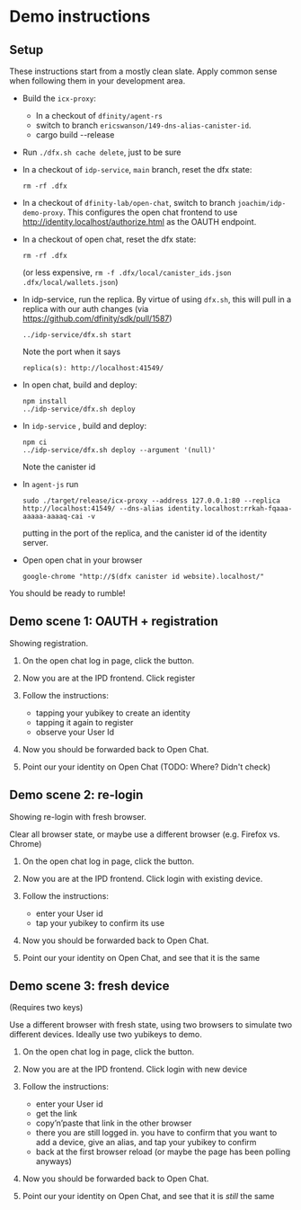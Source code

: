 # Demo instructions

## Setup

These instructions start from a mostly clean slate. Apply common sense when following them in your development area.

* Build the `icx-proxy`:
  - In a checkout of `dfinity/agent-rs`
  - switch to branch `ericswanson/149-dns-alias-canister-id`.
  - cargo build --release

* Run `./dfx.sh cache delete`, just to be sure
* In a checkout of `idp-service`, `main` branch, reset the dfx state:
  ```
  rm -rf .dfx
  ```
* In a checkout of `dfinity-lab/open-chat`, switch to branch `joachim/idp-demo-proxy`.
  This configures the open chat frontend to use
  <http://identity.localhost/authorize.html> as the OAUTH endpoint.
* In a checkout of open chat, reset the dfx state:
  ```
  rm -rf .dfx
  ```
  (or less expensive, `rm -f .dfx/local/canister_ids.json .dfx/local/wallets.json`)
* In idp-service, run the replica. By virtue of using `dfx.sh`, this will pull
  in a replica with our auth changes (via https://github.com/dfinity/sdk/pull/1587)
  ```
  ../idp-service/dfx.sh start
  ```
  Note the port when it says
  ```
  replica(s): http://localhost:41549/
  ```

* In open chat, build and deploy:
  ```
  npm install
  ../idp-service/dfx.sh deploy
  ```
* In `idp-service` , build and deploy:
  ```
  npm ci
  ../idp-service/dfx.sh deploy --argument '(null)'
  ```
  Note the canister id

* In `agent-js` run
  ```
  sudo ./target/release/icx-proxy --address 127.0.0.1:80 --replica http://localhost:41549/ --dns-alias identity.localhost:rrkah-fqaaa-aaaaa-aaaaq-cai -v
  ```
  putting in the port of the replica, and the canister id of the identity server.

* Open open chat in your browser
  ```
  google-chrome "http://$(dfx canister id website).localhost/"
  ```

You should be ready to rumble!

## Demo scene 1: OAUTH + registration

Showing registration.

1. On the open chat log in page, click the button.
2. Now you are at the IPD frontend. Click register
3. Follow the instructions:

   * tapping your yubikey to create an identity
   * tapping it again to register
   * observe your User Id

4. Now you should be forwarded back to Open Chat.
5. Point our your identity on Open Chat (TODO: Where? Didn't check)

## Demo scene 2: re-login

Showing re-login with fresh browser.

Clear all browser state, or maybe use a different browser (e.g. Firefox vs. Chrome)

1. On the open chat log in page, click the button.
2. Now you are at the IPD frontend. Click login with existing device.
3. Follow the instructions:

   * enter your User id
   * tap your yubikey to confirm its use

4. Now you should be forwarded back to Open Chat.
5. Point our your identity on Open Chat, and see that it is the same


## Demo scene 3: fresh device

(Requires two keys)

Use a different browser with fresh state, using two browsers to simulate two
different devices. Ideally use two yubikeys to demo.

1. On the open chat log in page, click the button.
2. Now you are at the IPD frontend. Click login with new device
3. Follow the instructions:

   * enter your User id
   * get the link
   * copy’n’paste that link in the other browser
   * there you are still logged in. you have to confirm that you want
     to add a device, give an alias, and tap your yubikey to confirm
   * back at the first browser reload (or maybe the page has been polling anyways)

4. Now you should be forwarded back to Open Chat.
5. Point our your identity on Open Chat, and see that it is _still_ the same


